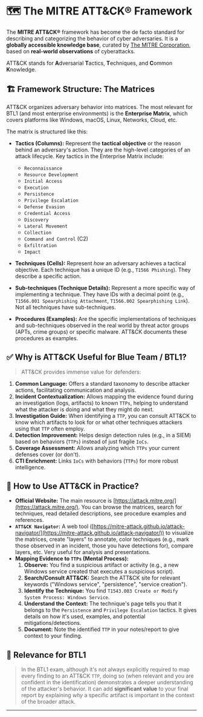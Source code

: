 # 🗺️ The MITRE ATT&CK® Framework

The **MITRE ATT&CK®** framework has become the de facto standard for describing and categorizing the behavior of cyber adversaries. It is a **globally accessible knowledge base**, curated by [The MITRE Corporation](https://www.mitre.org/), based on **real-world observations** of cyberattacks.

ATT&CK stands for **A**dversarial **T**actics, **T**echniques, and **C**ommon **K**nowledge.

## 🏗️ Framework Structure: The Matrices

ATT&CK organizes adversary behavior into matrices. The most relevant for BTL1 (and most enterprise environments) is the **Enterprise Matrix**, which covers platforms like Windows, macOS, Linux, Networks, Cloud, etc.

The matrix is structured like this:

* **Tactics (Columns):** Represent the **tactical objective** or the reason behind an adversary's action. They are the high-level categories of an attack lifecycle. Key tactics in the Enterprise Matrix include:
    * `Reconnaissance`
    * `Resource Development`
    * `Initial Access`
    * `Execution`
    * `Persistence`
    * `Privilege Escalation`
    * `Defense Evasion`
    * `Credential Access`
    * `Discovery`
    * `Lateral Movement`
    * `Collection`
    * `Command and Control` (C2)
    * `Exfiltration`
    * `Impact`

* **Techniques (Cells):** Represent _how_ an adversary achieves a tactical objective. Each technique has a unique ID (e.g., `T1566 Phishing`). They describe a specific action.

* **Sub-techniques (Technique Details):** Represent a more specific way of implementing a technique. They have IDs with a decimal point (e.g., `T1566.001 Spearphishing Attachment`, `T1566.002 Spearphishing Link`). Not all techniques have sub-techniques.

* **Procedures (Examples):** Are the specific implementations of techniques and sub-techniques observed in the real world by threat actor groups (APTs, crime groups) or specific malware. ATT&CK documents these procedures as examples.

## ✅ Why is ATT&CK Useful for Blue Team / BTL1?

> ATT&CK provides immense value for defenders:

1.  **Common Language:** Offers a standard taxonomy to describe attacker actions, facilitating communication and analysis.
2.  **Incident Contextualization:** Allows mapping the evidence found during an investigation (logs, artifacts) to known `TTPs`, helping to understand what the attacker is doing and what they might do next.
3.  **Investigation Guide:** When identifying a `TTP`, you can consult ATT&CK to know which artifacts to look for or what other techniques attackers using that `TTP` often employ.
4.  **Detection Improvement:** Helps design detection rules (e.g., in a SIEM) based on behaviors (`TTPs`) instead of just fragile `IoCs`.
5.  **Coverage Assessment:** Allows analyzing which `TTPs` your current defenses cover (or don't).
6.  **CTI Enrichment:** Links `IoCs` with behaviors (`TTPs`) for more robust intelligence.

## 🚀 How to Use ATT&CK in Practice?

* **Official Website:** The main resource is [https://attack.mitre.org/](https://attack.mitre.org/). You can browse the matrices, search for techniques, read detailed descriptions, see procedure examples and references.
* **`ATT&CK Navigator`:** A web tool ([https://mitre-attack.github.io/attack-navigator/](https://mitre-attack.github.io/attack-navigator/)) to visualize the matrices, create "layers" to annotate, color techniques (e.g., mark those observed in an incident, those you have detections for), compare layers, etc. Very useful for analysis and presentations.
* **Mapping Evidence to `TTPs` (Mental Process):**
    1.  **Observe:** You find a suspicious artifact or activity (e.g., a new Windows service created that executes a suspicious script).
    2.  **Search/Consult ATT&CK:** Search the ATT&CK site for relevant keywords ("Windows service", "persistence", "service creation").
    3.  **Identify the Technique:** You find `T1543.003 Create or Modify System Process: Windows Service`.
    4.  **Understand the Context:** The technique's page tells you that it belongs to the `Persistence` and `Privilege Escalation` tactics. It gives details on how it's used, examples, and potential mitigations/detections.
    5.  **Document:** Note the identified `TTP` in your notes/report to give context to your finding.

## 🎯 Relevance for BTL1

> In the BTL1 exam, although it's not always explicitly required to map every finding to an ATT&CK `TTP`, doing so (when relevant and you are confident in the identification) demonstrates a deeper understanding of the attacker's behavior. It can add **significant value** to your final report by explaining _why_ a specific artifact is important in the context of the broader attack.

---
